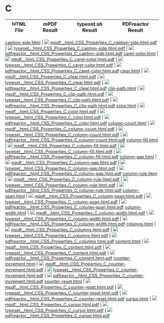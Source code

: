 
# C
HTML File | mPDF Result | typeset.sh Result | PDFreactor Result
------------ | ------------- | ------------- | -------------

[caption-side.html](/html/CSS%20Properties/C/caption-side.html) | ![](result/mpdf__html_CSS_Properties_C_caption-side.html.png) [mpdf__html_CSS_Properties_C_caption-side.html.pdf](result/mpdf__html_CSS_Properties_C_caption-side.html.pdf) | ![](result/typeset__html_CSS_Properties_C_caption-side.html.png) [typeset__html_CSS_Properties_C_caption-side.html.pdf](result/typeset__html_CSS_Properties_C_caption-side.html.pdf) | ![](result/pdfreactor__html_CSS_Properties_C_caption-side.html.png) [pdfreactor__html_CSS_Properties_C_caption-side.html.pdf](result/pdfreactor__html_CSS_Properties_C_caption-side.html.pdf)
[caret-color.html](/html/CSS%20Properties/C/caret-color.html) | ![](result/mpdf__html_CSS_Properties_C_caret-color.html.png) [mpdf__html_CSS_Properties_C_caret-color.html.pdf](result/mpdf__html_CSS_Properties_C_caret-color.html.pdf) | ![](result/typeset__html_CSS_Properties_C_caret-color.html.png) [typeset__html_CSS_Properties_C_caret-color.html.pdf](result/typeset__html_CSS_Properties_C_caret-color.html.pdf) | ![](result/pdfreactor__html_CSS_Properties_C_caret-color.html.png) [pdfreactor__html_CSS_Properties_C_caret-color.html.pdf](result/pdfreactor__html_CSS_Properties_C_caret-color.html.pdf)
[clear.html](/html/CSS%20Properties/C/clear.html) | ![](result/mpdf__html_CSS_Properties_C_clear.html.png) [mpdf__html_CSS_Properties_C_clear.html.pdf](result/mpdf__html_CSS_Properties_C_clear.html.pdf) | ![](result/typeset__html_CSS_Properties_C_clear.html.png) [typeset__html_CSS_Properties_C_clear.html.pdf](result/typeset__html_CSS_Properties_C_clear.html.pdf) | ![](result/pdfreactor__html_CSS_Properties_C_clear.html.png) [pdfreactor__html_CSS_Properties_C_clear.html.pdf](result/pdfreactor__html_CSS_Properties_C_clear.html.pdf)
[clip-path.html](/html/CSS%20Properties/C/clip-path.html) | ![](result/mpdf__html_CSS_Properties_C_clip-path.html.png) [mpdf__html_CSS_Properties_C_clip-path.html.pdf](result/mpdf__html_CSS_Properties_C_clip-path.html.pdf) | ![](result/typeset__html_CSS_Properties_C_clip-path.html.png) [typeset__html_CSS_Properties_C_clip-path.html.pdf](result/typeset__html_CSS_Properties_C_clip-path.html.pdf) | ![](result/pdfreactor__html_CSS_Properties_C_clip-path.html.png) [pdfreactor__html_CSS_Properties_C_clip-path.html.pdf](result/pdfreactor__html_CSS_Properties_C_clip-path.html.pdf)
[color.html](/html/CSS%20Properties/C/color.html) | ![](result/mpdf__html_CSS_Properties_C_color.html.png) [mpdf__html_CSS_Properties_C_color.html.pdf](result/mpdf__html_CSS_Properties_C_color.html.pdf) | ![](result/typeset__html_CSS_Properties_C_color.html.png) [typeset__html_CSS_Properties_C_color.html.pdf](result/typeset__html_CSS_Properties_C_color.html.pdf) | ![](result/pdfreactor__html_CSS_Properties_C_color.html.png) [pdfreactor__html_CSS_Properties_C_color.html.pdf](result/pdfreactor__html_CSS_Properties_C_color.html.pdf)
[column-count.html](/html/CSS%20Properties/C/column-count.html) | ![](result/mpdf__html_CSS_Properties_C_column-count.html.png) [mpdf__html_CSS_Properties_C_column-count.html.pdf](result/mpdf__html_CSS_Properties_C_column-count.html.pdf) | ![](result/typeset__html_CSS_Properties_C_column-count.html.png) [typeset__html_CSS_Properties_C_column-count.html.pdf](result/typeset__html_CSS_Properties_C_column-count.html.pdf) | ![](result/pdfreactor__html_CSS_Properties_C_column-count.html.png) [pdfreactor__html_CSS_Properties_C_column-count.html.pdf](result/pdfreactor__html_CSS_Properties_C_column-count.html.pdf)
[column-fill.html](/html/CSS%20Properties/C/column-fill.html) | ![](result/mpdf__html_CSS_Properties_C_column-fill.html.png) [mpdf__html_CSS_Properties_C_column-fill.html.pdf](result/mpdf__html_CSS_Properties_C_column-fill.html.pdf) | ![](result/typeset__html_CSS_Properties_C_column-fill.html.png) [typeset__html_CSS_Properties_C_column-fill.html.pdf](result/typeset__html_CSS_Properties_C_column-fill.html.pdf) | ![](result/pdfreactor__html_CSS_Properties_C_column-fill.html.png) [pdfreactor__html_CSS_Properties_C_column-fill.html.pdf](result/pdfreactor__html_CSS_Properties_C_column-fill.html.pdf)
[column-gap.html](/html/CSS%20Properties/C/column-gap.html) | ![](result/mpdf__html_CSS_Properties_C_column-gap.html.png) [mpdf__html_CSS_Properties_C_column-gap.html.pdf](result/mpdf__html_CSS_Properties_C_column-gap.html.pdf) | ![](result/typeset__html_CSS_Properties_C_column-gap.html.png) [typeset__html_CSS_Properties_C_column-gap.html.pdf](result/typeset__html_CSS_Properties_C_column-gap.html.pdf) | ![](result/pdfreactor__html_CSS_Properties_C_column-gap.html.png) [pdfreactor__html_CSS_Properties_C_column-gap.html.pdf](result/pdfreactor__html_CSS_Properties_C_column-gap.html.pdf)
[column-rule.html](/html/CSS%20Properties/C/column-rule.html) | ![](result/mpdf__html_CSS_Properties_C_column-rule.html.png) [mpdf__html_CSS_Properties_C_column-rule.html.pdf](result/mpdf__html_CSS_Properties_C_column-rule.html.pdf) | ![](result/typeset__html_CSS_Properties_C_column-rule.html.png) [typeset__html_CSS_Properties_C_column-rule.html.pdf](result/typeset__html_CSS_Properties_C_column-rule.html.pdf) | ![](result/pdfreactor__html_CSS_Properties_C_column-rule.html.png) [pdfreactor__html_CSS_Properties_C_column-rule.html.pdf](result/pdfreactor__html_CSS_Properties_C_column-rule.html.pdf)
[column-span.html](/html/CSS%20Properties/C/column-span.html) | ![](result/mpdf__html_CSS_Properties_C_column-span.html.png) [mpdf__html_CSS_Properties_C_column-span.html.pdf](result/mpdf__html_CSS_Properties_C_column-span.html.pdf) | ![](result/typeset__html_CSS_Properties_C_column-span.html.png) [typeset__html_CSS_Properties_C_column-span.html.pdf](result/typeset__html_CSS_Properties_C_column-span.html.pdf) | ![](result/pdfreactor__html_CSS_Properties_C_column-span.html.png) [pdfreactor__html_CSS_Properties_C_column-span.html.pdf](result/pdfreactor__html_CSS_Properties_C_column-span.html.pdf)
[column-width.html](/html/CSS%20Properties/C/column-width.html) | ![](result/mpdf__html_CSS_Properties_C_column-width.html.png) [mpdf__html_CSS_Properties_C_column-width.html.pdf](result/mpdf__html_CSS_Properties_C_column-width.html.pdf) | ![](result/typeset__html_CSS_Properties_C_column-width.html.png) [typeset__html_CSS_Properties_C_column-width.html.pdf](result/typeset__html_CSS_Properties_C_column-width.html.pdf) | ![](result/pdfreactor__html_CSS_Properties_C_column-width.html.png) [pdfreactor__html_CSS_Properties_C_column-width.html.pdf](result/pdfreactor__html_CSS_Properties_C_column-width.html.pdf)
[columns.html](/html/CSS%20Properties/C/columns.html) | ![](result/mpdf__html_CSS_Properties_C_columns.html.png) [mpdf__html_CSS_Properties_C_columns.html.pdf](result/mpdf__html_CSS_Properties_C_columns.html.pdf) | ![](result/typeset__html_CSS_Properties_C_columns.html.png) [typeset__html_CSS_Properties_C_columns.html.pdf](result/typeset__html_CSS_Properties_C_columns.html.pdf) | ![](result/pdfreactor__html_CSS_Properties_C_columns.html.png) [pdfreactor__html_CSS_Properties_C_columns.html.pdf](result/pdfreactor__html_CSS_Properties_C_columns.html.pdf)
[content.html](/html/CSS%20Properties/C/content.html) | ![](result/mpdf__html_CSS_Properties_C_content.html.png) [mpdf__html_CSS_Properties_C_content.html.pdf](result/mpdf__html_CSS_Properties_C_content.html.pdf) | ![](result/typeset__html_CSS_Properties_C_content.html.png) [typeset__html_CSS_Properties_C_content.html.pdf](result/typeset__html_CSS_Properties_C_content.html.pdf) | ![](result/pdfreactor__html_CSS_Properties_C_content.html.png) [pdfreactor__html_CSS_Properties_C_content.html.pdf](result/pdfreactor__html_CSS_Properties_C_content.html.pdf)
[counter-increment.html](/html/CSS%20Properties/C/counter-increment.html) | ![](result/mpdf__html_CSS_Properties_C_counter-increment.html.png) [mpdf__html_CSS_Properties_C_counter-increment.html.pdf](result/mpdf__html_CSS_Properties_C_counter-increment.html.pdf) | ![](result/typeset__html_CSS_Properties_C_counter-increment.html.png) [typeset__html_CSS_Properties_C_counter-increment.html.pdf](result/typeset__html_CSS_Properties_C_counter-increment.html.pdf) | ![](result/pdfreactor__html_CSS_Properties_C_counter-increment.html.png) [pdfreactor__html_CSS_Properties_C_counter-increment.html.pdf](result/pdfreactor__html_CSS_Properties_C_counter-increment.html.pdf)
[counter-reset.html](/html/CSS%20Properties/C/counter-reset.html) | ![](result/mpdf__html_CSS_Properties_C_counter-reset.html.png) [mpdf__html_CSS_Properties_C_counter-reset.html.pdf](result/mpdf__html_CSS_Properties_C_counter-reset.html.pdf) | ![](result/typeset__html_CSS_Properties_C_counter-reset.html.png) [typeset__html_CSS_Properties_C_counter-reset.html.pdf](result/typeset__html_CSS_Properties_C_counter-reset.html.pdf) | ![](result/pdfreactor__html_CSS_Properties_C_counter-reset.html.png) [pdfreactor__html_CSS_Properties_C_counter-reset.html.pdf](result/pdfreactor__html_CSS_Properties_C_counter-reset.html.pdf)
[cursor.html](/html/CSS%20Properties/C/cursor.html) | ![](result/mpdf__html_CSS_Properties_C_cursor.html.png) [mpdf__html_CSS_Properties_C_cursor.html.pdf](result/mpdf__html_CSS_Properties_C_cursor.html.pdf) | ![](result/typeset__html_CSS_Properties_C_cursor.html.png) [typeset__html_CSS_Properties_C_cursor.html.pdf](result/typeset__html_CSS_Properties_C_cursor.html.pdf) | ![](result/pdfreactor__html_CSS_Properties_C_cursor.html.png) [pdfreactor__html_CSS_Properties_C_cursor.html.pdf](result/pdfreactor__html_CSS_Properties_C_cursor.html.pdf)
